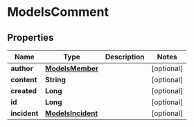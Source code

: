 
# ModelsComment

## Properties
Name | Type | Description | Notes
------------ | ------------- | ------------- | -------------
**author** | [**ModelsMember**](ModelsMember.md) |  |  [optional]
**content** | **String** |  |  [optional]
**created** | **Long** |  |  [optional]
**id** | **Long** |  |  [optional]
**incident** | [**ModelsIncident**](ModelsIncident.md) |  |  [optional]




